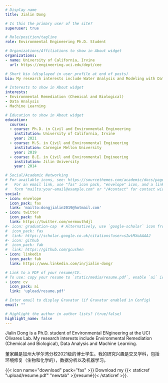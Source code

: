 ```yaml
---
# Display name
title: Jialin Dong

# Is this the primary user of the site?
superuser: true

# Role/position/tagline
role: Environmental Engineering Ph.D. Student

# Organizations/Affiliations to show in About widget
organizations:
- name: University of California, Irvine
  url: https://engineering.uci.edu/dept/cee

# Short bio (displayed in user profile at end of posts)
bio: My research interests include Water Analysis and Modeling with Data Mining Methods, especially Machine Learning.

# Interests to show in About widget
interests:
- Environmental Remediation (Chemical and Biological)
- Data Analysis
- Machine Learning

# Education to show in About widget
education:
  courses:
  - course: Ph.D. in Civil and Environmental Engineering
    institution: University of California, Irvine
    year: 2021
  - course: M.S. in Civil and Environmental Engineering
    institution: Carnegie Mellon University
    year: 2019
  - course: B.E. in Civil and Environmental Engineering
    institution: Jilin University
    year: 2014

# Social/Academic Networking
# For available icons, see: https://sourcethemes.com/academic/docs/page-builder/#icons
#   For an email link, use "fas" icon pack, "envelope" icon, and a link in the
#   form "mailto:your-email@example.com" or "/#contact" for contact widget.
social:
- icon: envelope
  icon_pack: fas
  link: 'mailto:dongjialin2019@hotmail.com'
- icon: twitter
  icon_pack: fab
  link: https://twitter.com/vermouthdjl
#- icon: graduation-cap  # Alternatively, use `google-scholar` icon from `ai` icon pack
#  icon_pack: fas
#  link: https://scholar.google.co.uk/citations?user=sIwtMXoAAAAJ
#- icon: github
#  icon_pack: fab
#  link: https://github.com/gcushen
- icon: linkedin
  icon_pack: fab
  link: https://www.linkedin.com/in/jialin-dong/

# Link to a PDF of your resume/CV.
# To use: copy your resume to `static/media/resume.pdf`, enable `ai` icons in `params.toml`, and uncomment the lines below.
- icon: cv
  icon_pack: ai
  link: 'upload/resume.pdf'

# Enter email to display Gravatar (if Gravatar enabled in Config)
email: ""

# Highlight the author in author lists? (true/false)
highlight_name: false
---
```


Jialin Dong is a Ph.D. student of Environmental ENgineering at the UCI Olivares Lab. My research interests include Environmental Remediation (Chemical and Biological), Data Analysis and Machine Learning. 

董家麟是加州大学尔湾分校2021级的博士学生。我的研究兴趣是交叉学科，包括环境修复（生物和化学的），数据分析以及机器学习。

{{< icon name="download" pack="fas" >}} Download my {{< staticref "upload/resume.pdf" "newtab" >}}resumé{{< /staticref >}}.
